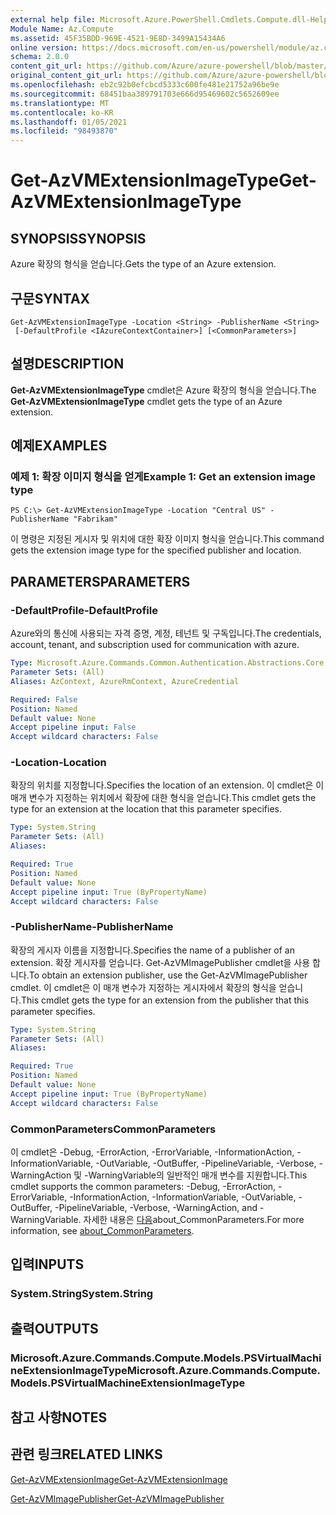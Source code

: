 ```yaml
---
external help file: Microsoft.Azure.PowerShell.Cmdlets.Compute.dll-Help.xml
Module Name: Az.Compute
ms.assetid: 45F35BDD-969E-4521-9E8D-3499A15434A6
online version: https://docs.microsoft.com/en-us/powershell/module/az.compute/get-azvmextensionimagetype
schema: 2.0.0
content_git_url: https://github.com/Azure/azure-powershell/blob/master/src/Compute/Compute/help/Get-AzVMExtensionImageType.md
original_content_git_url: https://github.com/Azure/azure-powershell/blob/master/src/Compute/Compute/help/Get-AzVMExtensionImageType.md
ms.openlocfilehash: eb2c92b0efcbcd5333c600fe481e21752a96be9e
ms.sourcegitcommit: 68451baa389791703e666d95469602c5652609ee
ms.translationtype: MT
ms.contentlocale: ko-KR
ms.lasthandoff: 01/05/2021
ms.locfileid: "98493870"
---
```

# <span data-ttu-id="7398f-101">Get-AzVMExtensionImageType</span><span class="sxs-lookup"><span data-stu-id="7398f-101">Get-AzVMExtensionImageType</span></span>

## <span data-ttu-id="7398f-102">SYNOPSIS</span><span class="sxs-lookup"><span data-stu-id="7398f-102">SYNOPSIS</span></span>
<span data-ttu-id="7398f-103">Azure 확장의 형식을 얻습니다.</span><span class="sxs-lookup"><span data-stu-id="7398f-103">Gets the type of an Azure extension.</span></span>

## <span data-ttu-id="7398f-104">구문</span><span class="sxs-lookup"><span data-stu-id="7398f-104">SYNTAX</span></span>

```
Get-AzVMExtensionImageType -Location <String> -PublisherName <String>
 [-DefaultProfile <IAzureContextContainer>] [<CommonParameters>]
```

## <span data-ttu-id="7398f-105">설명</span><span class="sxs-lookup"><span data-stu-id="7398f-105">DESCRIPTION</span></span>
<span data-ttu-id="7398f-106">**Get-AzVMExtensionImageType** cmdlet은 Azure 확장의 형식을 얻습니다.</span><span class="sxs-lookup"><span data-stu-id="7398f-106">The **Get-AzVMExtensionImageType** cmdlet gets the type of an Azure extension.</span></span>

## <span data-ttu-id="7398f-107">예제</span><span class="sxs-lookup"><span data-stu-id="7398f-107">EXAMPLES</span></span>

### <span data-ttu-id="7398f-108">예제 1: 확장 이미지 형식을 얻게</span><span class="sxs-lookup"><span data-stu-id="7398f-108">Example 1: Get an extension image type</span></span>
```
PS C:\> Get-AzVMExtensionImageType -Location "Central US" -PublisherName "Fabrikam"
```

<span data-ttu-id="7398f-109">이 명령은 지정된 게시자 및 위치에 대한 확장 이미지 형식을 얻습니다.</span><span class="sxs-lookup"><span data-stu-id="7398f-109">This command gets the extension image type for the specified publisher and location.</span></span>

## <span data-ttu-id="7398f-110">PARAMETERS</span><span class="sxs-lookup"><span data-stu-id="7398f-110">PARAMETERS</span></span>

### <span data-ttu-id="7398f-111">-DefaultProfile</span><span class="sxs-lookup"><span data-stu-id="7398f-111">-DefaultProfile</span></span>
<span data-ttu-id="7398f-112">Azure와의 통신에 사용되는 자격 증명, 계정, 테넌트 및 구독입니다.</span><span class="sxs-lookup"><span data-stu-id="7398f-112">The credentials, account, tenant, and subscription used for communication with azure.</span></span>

```yaml
Type: Microsoft.Azure.Commands.Common.Authentication.Abstractions.Core.IAzureContextContainer
Parameter Sets: (All)
Aliases: AzContext, AzureRmContext, AzureCredential

Required: False
Position: Named
Default value: None
Accept pipeline input: False
Accept wildcard characters: False
```

### <span data-ttu-id="7398f-113">-Location</span><span class="sxs-lookup"><span data-stu-id="7398f-113">-Location</span></span>
<span data-ttu-id="7398f-114">확장의 위치를 지정합니다.</span><span class="sxs-lookup"><span data-stu-id="7398f-114">Specifies the location of an extension.</span></span>
<span data-ttu-id="7398f-115">이 cmdlet은 이 매개 변수가 지정하는 위치에서 확장에 대한 형식을 얻습니다.</span><span class="sxs-lookup"><span data-stu-id="7398f-115">This cmdlet gets the type for an extension at the location that this parameter specifies.</span></span>

```yaml
Type: System.String
Parameter Sets: (All)
Aliases:

Required: True
Position: Named
Default value: None
Accept pipeline input: True (ByPropertyName)
Accept wildcard characters: False
```

### <span data-ttu-id="7398f-116">-PublisherName</span><span class="sxs-lookup"><span data-stu-id="7398f-116">-PublisherName</span></span>
<span data-ttu-id="7398f-117">확장의 게시자 이름을 지정합니다.</span><span class="sxs-lookup"><span data-stu-id="7398f-117">Specifies the name of a publisher of an extension.</span></span>
<span data-ttu-id="7398f-118">확장 게시자를 얻습니다. Get-AzVMImagePublisher cmdlet을 사용 합니다.</span><span class="sxs-lookup"><span data-stu-id="7398f-118">To obtain an extension publisher, use the Get-AzVMImagePublisher cmdlet.</span></span>
<span data-ttu-id="7398f-119">이 cmdlet은 이 매개 변수가 지정하는 게시자에서 확장의 형식을 얻습니다.</span><span class="sxs-lookup"><span data-stu-id="7398f-119">This cmdlet gets the type for an extension from the publisher that this parameter specifies.</span></span>

```yaml
Type: System.String
Parameter Sets: (All)
Aliases:

Required: True
Position: Named
Default value: None
Accept pipeline input: True (ByPropertyName)
Accept wildcard characters: False
```

### <span data-ttu-id="7398f-120">CommonParameters</span><span class="sxs-lookup"><span data-stu-id="7398f-120">CommonParameters</span></span>
<span data-ttu-id="7398f-121">이 cmdlet은 -Debug, -ErrorAction, -ErrorVariable, -InformationAction, -InformationVariable, -OutVariable, -OutBuffer, -PipelineVariable, -Verbose, -WarningAction 및 -WarningVariable의 일반적인 매개 변수를 지원합니다.</span><span class="sxs-lookup"><span data-stu-id="7398f-121">This cmdlet supports the common parameters: -Debug, -ErrorAction, -ErrorVariable, -InformationAction, -InformationVariable, -OutVariable, -OutBuffer, -PipelineVariable, -Verbose, -WarningAction, and -WarningVariable.</span></span> <span data-ttu-id="7398f-122">자세한 내용은 [다음](http://go.microsoft.com/fwlink/?LinkID=113216)about_CommonParameters.</span><span class="sxs-lookup"><span data-stu-id="7398f-122">For more information, see [about_CommonParameters](http://go.microsoft.com/fwlink/?LinkID=113216).</span></span>

## <span data-ttu-id="7398f-123">입력</span><span class="sxs-lookup"><span data-stu-id="7398f-123">INPUTS</span></span>

### <span data-ttu-id="7398f-124">System.String</span><span class="sxs-lookup"><span data-stu-id="7398f-124">System.String</span></span>

## <span data-ttu-id="7398f-125">출력</span><span class="sxs-lookup"><span data-stu-id="7398f-125">OUTPUTS</span></span>

### <span data-ttu-id="7398f-126">Microsoft.Azure.Commands.Compute.Models.PSVirtualMachineExtensionImageType</span><span class="sxs-lookup"><span data-stu-id="7398f-126">Microsoft.Azure.Commands.Compute.Models.PSVirtualMachineExtensionImageType</span></span>

## <span data-ttu-id="7398f-127">참고 사항</span><span class="sxs-lookup"><span data-stu-id="7398f-127">NOTES</span></span>

## <span data-ttu-id="7398f-128">관련 링크</span><span class="sxs-lookup"><span data-stu-id="7398f-128">RELATED LINKS</span></span>

[<span data-ttu-id="7398f-129">Get-AzVMExtensionImage</span><span class="sxs-lookup"><span data-stu-id="7398f-129">Get-AzVMExtensionImage</span></span>](./Get-AzVMExtensionImage.md)

[<span data-ttu-id="7398f-130">Get-AzVMImagePublisher</span><span class="sxs-lookup"><span data-stu-id="7398f-130">Get-AzVMImagePublisher</span></span>](./Get-AzVMImagePublisher.md)


